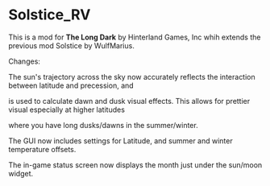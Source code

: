 # Solstice_RV

This is a mod for **The Long Dark** by Hinterland Games, Inc whih extends the previous mod Solstice by WulfMarius.

Changes:

The sun's trajectory across the sky now accurately reflects the interaction between latitude and precession, and

is used to calculate dawn and dusk visual effects. This allows for prettier visual especially at higher latitudes

where you have long dusks/dawns in the summer/winter.


The GUI now includes settings for Latitude, and summer and winter temperature offsets.


The in-game status screen now displays the month just under the sun/moon widget.



